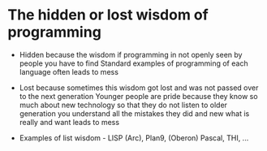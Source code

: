 # The hidden or lost wisdom of programming

+ Hidden because the wisdom if programming in not openly seen by people you have to find
Standard examples of programming of each language often leads to mess

+ Lost because sometimes this wisdom got lost and was not passed over to the next generation
Younger people are pride because they know so much about new technology so that they do not
listen to older generation you understand all the mistakes they did and new what is really
and want leads to mess

+ Examples of list wisdom - LISP (Arc), Plan9, (Oberon) Pascal, THI, ...

